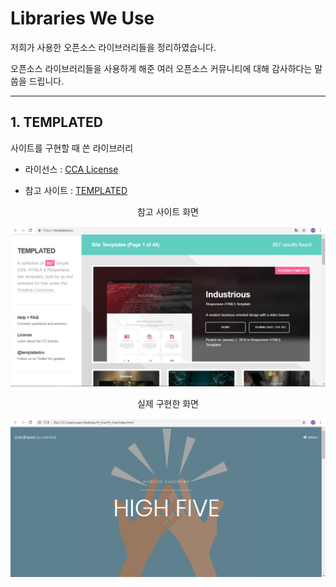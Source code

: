# Libraries We Use

저희가 사용한 오픈소스 라이브러리들을 정리하였습니다.

오픈소스 라이브러리들을 사용하게 해준 여러 오픈소스 커뮤니티에 대해 감사하다는 말씀을 드립니다.

-----

## 1. TEMPLATED

사이트를 구현할 때 쓴 라이브러리

* 라이선스 : [CCA License](https://github.com/choihaeun/Hi_five/Library_License/MIT_License/jQuery.md)

* 참고 사이트 : [TEMPLATED](https://templated.co/)

<p align ="center"> 참고 사이트 화면 </p>
<p align="center">
<img src = "https://github.com/Choihaeun/Hi_five/blob/master/use/temp.PNG">
<p/>

<p align ="center"> 실제 구현한 화면 </p>
<p align="center">
<img src = "https://github.com/Choihaeun/Hi_five/blob/master/use/highfive.PNG">
<p/>
